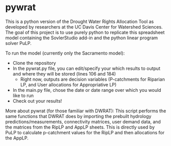 # pywrat

This is  a python version of the Drought Water Rights Allocation Tool as developed by researchers at the UC Davis Center for Watershed Sciences. The goal of this project is to use purely python to replicate this spreadsheet model containing the SovlerStudio add-in and the python linear program solver PuLP.

To run the model (currently only the Sacramento model):
- Clone the repository
- In the pywrat.py file, you can edit/specify your which results to output and where they will be stored (lines 106 and 184)
  - Right now, outputs are decision variables (P-catchments for Riparian LP, and User allocations for Appropriative LP)
- In the main.py file, chose the date or date range over which you would like to run
- Check out your results!

More about pywrat (for those familiar with DWRAT):
This script performs the same functions that DWRAT does by importing the prebuilt hydrology predictions/measurements, connectivity matrices, user demand data, and the matrices from the RipLP and AppLP sheets. 
This is directly used by PuLP to calculate p-catchment values for the RipLP and then allocations for the AppLP. 
